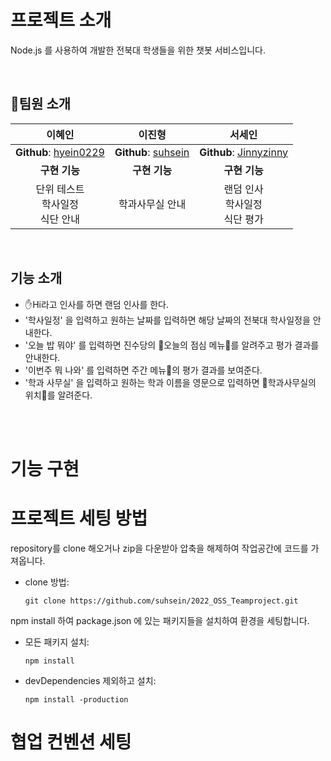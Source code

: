 # 프로젝트 소개
Node.js 를 사용하여 개발한 전북대 학생들을 위한 챗봇 서비스입니다.

<br>


## 👥팀원 소개

| **이혜인** | **이진형** | **서세인** |
|:-----:|:-----:|:-----: |
 **Github**: [hyein0229](https://github.com/hyein0229) | **Github**: [suhsein](https://github.com/suhsein) | **Github**: [Jinnyzinny](https://github.com/Jinnyzinny) |
| **구현 기능** | **구현 기능** | **구현 기능** | 
|  단위 테스트 <br> 학사일정 <br> 식단 안내 |  학과사무실 안내 <br> |  랜덤 인사 <br> 학사일정 <br> 식단 평가  |
<br>



## 기능 소개
- ✋Hi라고 인사를 하면 랜덤 인사를 한다.<br>
- '학사일정' 을 입력하고 원하는 날짜를 입력하면 해당 날짜의 전북대 학사일정을 안내한다. <br>
- '오늘 밥 뭐야' 를 입력하면 진수당의 🍴오늘의 점심 메뉴🥄를 알려주고 평가 결과를 안내한다.<br>
- '이번주 뭐 나와' 를 입력하면 주간 메뉴🥄의 평가 결과를 보여준다.<br>
- '학과 사무실' 을 입력하고 원하는 학과 이름을 영문으로 입력하면 📣학과사무실의 위치📣를 알려준다.<br>
<br>
<br>

# 기능 구현

# 프로젝트 세팅 방법
repository를 clone 해오거나 zip을 다운받아 압축을 해제하여 작업공간에 코드를 가져옵니다.<br>
- clone 방법:

      git clone https://github.com/suhsein/2022_OSS_Teamproject.git
    
npm install 하여 package.json 에 있는 패키지들을 설치하여 환경을 세팅합니다.
- 모든 패키지 설치:

      npm install 

- devDependencies 제외하고 설치:

      npm install -production    
      
# 협업 컨벤션 세팅

     

